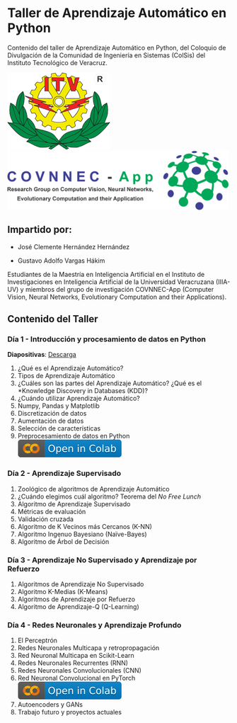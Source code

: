 # **Taller de Aprendizaje Automático en Python**
Contenido del taller de Aprendizaje Automático en Python, del Coloquio de Divulgación de la Comunidad de Ingeniería en Sistemas (ColSis) del Instituto Tecnológico de Veracruz. 

![Instituto Tecnológico de Veracruz](logoITV.png)           <img src="LogoCOVNNECApp.png" width ="500" height="132.97">

## **Impartido por:**

* José Clemente Hernández Hernández  

* Gustavo Adolfo Vargas Hákim

Estudiantes de la Maestría en Inteligencia Artificial en el Instituto de Investigaciones en Inteligencia Artificial de la Universidad Veracruzana (IIIA-UV) y miembros del grupo de investigación COVNNEC-App (Computer Vision, Neural Networks, Evolutionary Computation and their Applications). 

## **Contenido del Taller**

### Día 1 - Introducción y procesamiento de datos en Python

**Diapositivas**: [Descarga](https://github.com/GustavoVargasHakim/Machine-Learning-en-Python/blob/7222d08aaacbb39fa5c98fa8e905cb864a685b00/Presentaci%C3%B3n%20D%C3%ADa%201%20-%20Aprendizaje%20Autom%C3%A1tico.pdf)

1. ¿Qué es el Aprendizaje Automático?
2. Tipos de Aprendizaje Automático
3. ¿Cuáles son las partes del Aprendizaje Automático? ¿Qué es el *Knowledge Discovery in Databases (KDD)?
4. ¿Cuándo utilizar Aprendizaje Automático?
5. Numpy, Pandas y Matplotlib 
6. Discretización de datos
7. Aumentación de datos
8. Selección de características
9. Preprocesamiento de datos en Python [<img src = "badgecolab.svg">](https://githubtocolab.com/GustavoVargasHakim/Machine-Learning-en-Python/blob/main/Preprocesamiento_de_datos_en_Python_D%C3%ADa_1.ipynb)

### Día 2 - Aprendizaje Supervisado

1. Zoológico de algoritmos de Aprendizaje Automático
2. ¿Cuándo elegimos cuál algoritmo? Teorema del *No Free Lunch*
3. Algoritmo de Aprendizaje Supervisado
4. Métricas de evaluación
5. Validación cruzada
6. Algoritmo de K Vecinos más Cercanos (K-NN)
7. Algoritmo Ingenuo Bayesiano (Naïve-Bayes)
8. Algoritmo de Árbol de Decisión

### Día 3 - Aprendizaje No Supervisado y Aprendizaje por Refuerzo

1. Algoritmos de Aprendizaje No Supervisado
2. Algoritmo K-Medias (K-Means)
3. Algoritmos de Aprendizaje por Refuerzo
4. Algoritmo de Aprendizaje-Q (Q-Learning)

### Día 4 - Redes Neuronales y Aprendizaje Profundo

1. El Perceptrón
2. Redes Neuronales Multicapa y retropropagación
3. Red Neuronal Multicapa en Scikit-Learn
4. Redes Neuronales Recurrentes (RNN)
5. Redes Neuronales Convolucionales (CNN)
6. Red Neuronal Convolucional en PyTorch [<img src = "badgecolab.svg">](https://githubtocolab.com/GustavoVargasHakim/Machine-Learning-en-Python/blob/main/Redes_Neuronales_Convolucionales_D%C3%ADa_4.ipynb)
7. Autoencoders y GANs
8. Trabajo futuro y proyectos actuales
